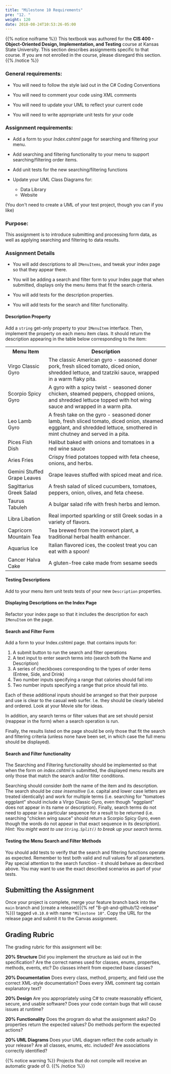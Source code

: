 ```yaml
---
title: "Milestone 10 Requirements"
pre: "12. "
weight: 120
date: 2018-08-24T10:53:26-05:00
---
```



{{% notice noiframe %}}
This textbook was authored for the **CIS 400 - Object-Oriented Design, Implementation, and Testing** course at Kansas State University.  This section describes assignments specific to that course.  If you are not enrolled in the course, please disregard this section.
{{% /notice %}}


### General requirements:

* You will need to follow the style laid out in the C# Coding Conventions

* You will need to comment your code using XML comments

* You will need to update your UML to reflect your current code

* You will need to write appropriate unit tests for your code

### Assignment requirements:

* Add a form to your _Index.cshtml_ page for searching and filtering your menu.

* Add searching and filtering functionality to your menu to support searching/filtering order items.

* Add unit tests for the new searching/filtering functions

* Update your UML Class Diagrams for:
  * Data Library
  * Website

(You don't need to create a UML of your test project, though you can if you like)

### Purpose:

This assignment is to introduce submitting and processing form data, as well as applying searching and filtering to data results.

### Assignment Details

* You will add descriptions to all `IMenuItems`, and tweak your index page so that they appear there.

* You will be adding a search and filter form to your Index page that when submitted, displays only the menu items that fit the search criteria.

* You will add tests for the description properties.

* You will add tests for the search and filter functionality.

#### Description Property

Add a `string` get-only property to your `IMenuItem` interface.  Then, implement the property on each menu item class.  It should return the description appearing in the table below corresponding to the item:

<table>
  <tr>
    <th>Menu Item</th>
    <th>Description</th>
  </tr>
  <tr>
    <td>Virgo Classic Gyro</td>
    <td>The classic American gyro - seasoned doner pork, fresh sliced tomato, diced onion, shredded lettuce, and tzatziki sauce, wrapped in a warm flaky pita.</td>
  </tr>
  <tr>
    <td>Scorpio Spicy Gyro</td>
    <td>A gyro with a spicy twist - seasoned doner chicken, steamed peppers, chopped onions, and shredded lettuce topped with hot wing sauce and wrapped in a warm pita.</td>
  </tr>
  <tr>
    <td>Leo Lamb Gyro</td>
    <td>A fresh take on the gyro - seasoned doner lamb, fresh sliced tomato, diced onion, steamed eggplant, and shredded lettuce, smothered in mint chutney and served in a pita.</td>
  </tr>
  <tr>
    <td>Pices Fish Dish</td>
    <td>Halibut baked with onions and tomatoes in a red wine sauce</td>
  </tr>
  <tr>
    <td>Aries Fries</td>
    <td>Crispy fried potatoes topped with feta cheese, onions, and herbs.</td>
  </tr>
  <tr>
    <td>Gemini Stuffed Grape Leaves</td>
    <td>Grape leaves stuffed with spiced meat and rice.</td>
  </tr>
  <tr>
    <td>Sagittarius Greek Salad</td>
    <td>A fresh salad of sliced cucumbers, tomatoes, peppers, onion, olives, and feta cheese.</td>
  </tr>
  <tr>
    <td>Taurus Tabuleh</td>
    <td>A bulgar salad rife with fresh herbs and lemon.</td>
  </tr>
  <tr>
    <td>Libra Libation</td>
    <td>Real imported sparkling or still Greek sodas in a variety of flavors.</td>
  </tr>
  <tr>
    <td>Capricorn Mountain Tea</td>
    <td>Tea brewed from the ironwort plant, a traditional herbal health enhancer.</td>
  </tr>
  <tr>
    <td>Aquarius Ice</td>
    <td>Italian flavored ices, the coolest treat you can eat with a spoon!</td>
  </tr>
  <tr>
    <td>Cancer Halva Cake</td>
    <td>A gluten-free cake made from sesame seeds</td>
  </tr>
</table>

#### Testing Descriptions 
Add to your menu item unit tests tests of your new `Description` properties.

#### Displaying Descriptions on the Index Page
Refactor your index page so that it includes the description for each `IMenuItem` on the page.

#### Search and Filter Form
Add a form to your Index.cshtml page. that contains inputs for:

1. A submit button to run the search and filter operations
2. A text input to enter search terms into (search both the Name and Description)
3. A series of checkboxes corresponding to the types of order items (Entree, Side, and Drink)
4. Two number inputs specifying a range that calories should fall into
5. Two number inputs specifying a range that price should fall into.

Each of these additional inputs should be arranged so that their purpose and use is clear to the casual web surfer. I.e. they should be clearly labeled and ordered. Look at your Movie site for ideas.

In addition, any search terms or filter values that are set should persist (reappear in the form) when a search operation is run.

Finally, the results listed on the page should be only those that fit the search and filtering criteria (unless none have been set, in which case the full menu should be displayed).

#### Search and Filter functionality
The Searching and Filtering functionality should be implemented so that when the form on _index.cshtml_ is submitted, the displayed menu results are only those that match the search and/or filter conditions.

Searching should consider _both_ the name of the item and its description.  The search should be _case insensitive_ (i.e. capital and lower case letters are treated identically) and work for multiple terms (i.e. searching for "tomatoes eggplant" should include a Virgo Classic Gyro, even though "eggplant" does not appear in its name or description).  Finally, search terms do not need to appear in a particular sequence for a result to be returned (i.e. searching "chicken wing sauce" should return a Scorpio Spicy Gyro, even though the words do not appear in that exact sequence in its description). _Hint: You might want to use `String.Split()` to break up your search terms._

#### Testing the Menu Search and Filter Methods
You should add tests to verify that the search and filtering functions operate as expected. Remember to test both valid and null values for all parameters.  Pay special attention to the search function - it should behave as described above.  You may want to use the exact described scenarios as part of your tests.

## Submitting the Assignment
Once your project is complete, merge your feature branch back into the `main` branch and [create a release]({{% ref "B-git-and-github/12-release" %}}) tagged `v0.10.0` with name `"Milestone 10"`.  Copy the URL for the release page and submit it to the Canvas assignment.

## Grading Rubric
The grading rubric for this assignment will be:

**20% Structure** Did you implement the structure as laid out in the specification?  Are the correct names used for classes, enums, properties, methods, events, etc?  Do classes inherit from expected base classes?

**20% Documentation** Does every class, method, property, and field use the correct XML-style documentation?  Does every XML comment tag contain explanatory text?

**20% Design** Are you appropriately using C# to create reasonably efficient, secure, and usable software?  Does your code contain bugs that will cause issues at runtime?

**20% Functionality** Does the program do what the assignment asks?  Do properties return the expected values?  Do methods perform the expected actions?

**20% UML Diagrams** Does your UML diagram reflect the code actually in your release?  Are all classes, enums, etc. included?  Are associations correctly identified?

{{% notice warning %}}
Projects that do not compile will receive an automatic grade of 0.
{{% /notice %}}


